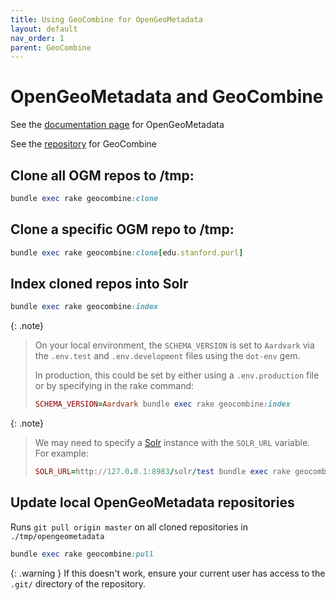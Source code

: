 ```yaml
---
title: Using GeoCombine for OpenGeoMetadata
layout: default
nav_order: 1
parent: GeoCombine
---
```


# OpenGeoMetadata and GeoCombine

See the
[documentation page](https://opengeometadata.org/)
for OpenGeoMetadata

See the
[repository](https://github.com/OpenGeoMetadata/GeoCombine)
for GeoCombine

## Clone all OGM repos to /tmp:

```ruby
bundle exec rake geocombine:clone
```

## Clone a specific OGM repo to /tmp:

```ruby
bundle exec rake geocombine:clone[edu.stanford.purl]
```

## Index cloned repos into Solr

```ruby
bundle exec rake geocombine:index
```

{: .note}
> On your local environment, the `SCHEMA_VERSION` is set to `Aardvark` via the `.env.test` and `.env.development` files using the `dot-env` gem.
> 
> In production, this could be set by either using a `.env.production` file or by specifying in the rake command:
> 
> ```ruby
> SCHEMA_VERSION=Aardvark bundle exec rake geocombine:index
> ```
> 

{: .note}
> We may need to specify a [Solr](../dependencies.md/#apache-solr) instance with the `SOLR_URL` variable. For example:
> 
> ```ruby
> SOLR_URL=http://127.0.0.1:8983/solr/test bundle exec rake geocombine:index
> 

## Update local OpenGeoMetadata repositories

Runs `git pull origin master` 
on all cloned repositories in 
`./tmp/opengeometadata`

```ruby
bundle exec rake geocombine:pull
```

{: .warning }
If this doesn't work, ensure your current user has access to the `.git/` directory of the repository. 